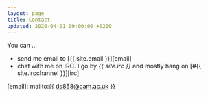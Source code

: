 ```yaml
---
layout: page
title: Contact
updated: 2020-04-01 09:00:00 +0200
---
```


You can &hellip;

- send me email to [{{ site.email }}][email]
- chat with me on IRC. I go by *{{ site.irc }}* and mostly hang on [#{{ site.ircchannel }}][irc]

[email]: mailto:{{ ds858@cam.ac.uk }}
